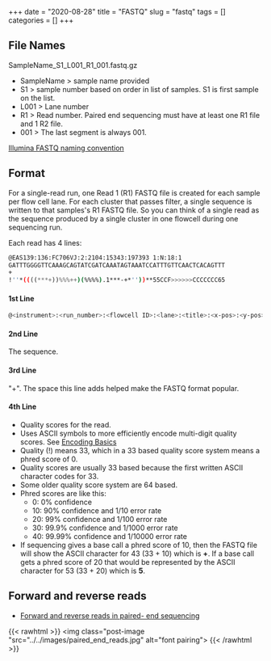 
+++ 
date = "2020-08-28"
title = "FASTQ"
slug = "fastq" 
tags = []
categories = []
+++


## File Names

SampleName_S1_L001_R1_001.fastq.gz

- SampleName > sample name provided
- S1 > sample number based on order in list of samples. S1 is first sample on the list.
- L001 > Lane number
- R1 > Read number. Paired end sequencing must have at least one R1 file and 1 R2 file.
- 001 > The last segment is always 001.

[Illumina FASTQ naming convention](https://support.illumina.com/help/BaseSpace_OLH_009008/Content/Source/Informatics/BS/NamingConvention_FASTQ-files-swBS.htm)

## Format

For a single-read run, one Read 1 (R1) FASTQ file is created for each sample per flow cell lane. For each cluster that passes filter, a single sequence is written to that samples's R1 FASTQ file. So you can think of a single read as the sequence produced by a single cluster in one flowcell during one sequencing run.

Each read has 4 lines:

```sh
@EAS139:136:FC706VJ:2:2104:15343:197393 1:N:18:1
GATTTGGGGTTCAAAGCAGTATCGATCAAATAGTAAATCCATTTGTTCAACTCACAGTTT
+
!''*((((***+))%%%++)(%%%%).1***-+*''))**55CCF>>>>>>CCCCCCC65
```

#### 1st Line

```sh
@<instrument>:<run_number>:<flowcell ID>:<lane>:<title>:<x-pos>:<y-pos>:<UMI> <read>:<is_filtered>:<control_number>:<index>
``` 
#### 2nd Line
The sequence.

#### 3rd Line
"+". The space this line adds helped make the FASTQ format popular.

#### 4th Line
- Quality scores for the read.
- Uses ASCII symbols to more efficiently encode multi-digit quality scores. See [Encoding Basics](encoding-basics)
- Quality (!) means 33, which in a 33 based quality score system means a phred score of 0.
- Quality scores are usually 33 based because the first written ASCII character codes for 33.
- Some older quality score system are 64 based.
- Phred scores are like this:
    - 0: 0% confidence
    - 10: 90% confidence and 1/10 error rate
    - 20: 99% confidence and 1/100 error rate
    - 30: 99.9% confidence and 1/1000 error rate
    - 40: 99.99% confidence and 1/10000 error rate
- If sequencing gives a base call a phred score of 10, then the FASTQ file will show the ASCII character for 43 (33 + 10) which is __+__. If a base call gets a phred score of 20 that would be represented by the ASCII character for 53 (33 + 20) which is __5__.

## Forward and reverse reads

- [Forward and reverse reads in paired- end sequencing](https://www.cureffi.org/2012/12/19/forward-and-reverse-reads-in-paired-end-sequencing/)

{{< rawhtml >}}
  <img class="post-image "src="../../images/paired_end_reads.jpg" alt="font pairing">
{{< /rawhtml >}}
